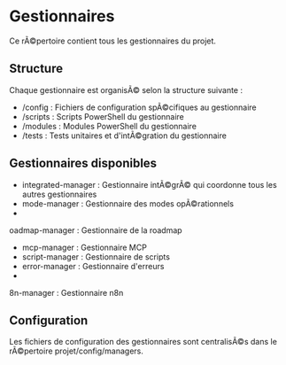 ﻿# Gestionnaires

Ce rÃ©pertoire contient tous les gestionnaires du projet.

## Structure

Chaque gestionnaire est organisÃ© selon la structure suivante :

- <gestionnaire>/config : Fichiers de configuration spÃ©cifiques au gestionnaire
- <gestionnaire>/scripts : Scripts PowerShell du gestionnaire
- <gestionnaire>/modules : Modules PowerShell du gestionnaire
- <gestionnaire>/tests : Tests unitaires et d'intÃ©gration du gestionnaire

## Gestionnaires disponibles

- integrated-manager : Gestionnaire intÃ©grÃ© qui coordonne tous les autres gestionnaires
- mode-manager : Gestionnaire des modes opÃ©rationnels
- oadmap-manager : Gestionnaire de la roadmap
- mcp-manager : Gestionnaire MCP
- script-manager : Gestionnaire de scripts
- error-manager : Gestionnaire d'erreurs
- 
8n-manager : Gestionnaire n8n

## Configuration

Les fichiers de configuration des gestionnaires sont centralisÃ©s dans le rÃ©pertoire projet/config/managers.
